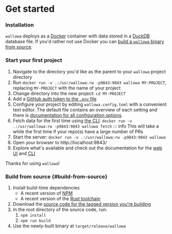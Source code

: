 # Get started

### Installation

`wallowa` deploys as a [Docker](https://www.docker.com/) container with data stored in a
[DuckDB](http://duckdb.org/) database file. If you'd rather not use Docker you can [build a `wallowa` binary from source](#build-from-source).

### Start your first project

1. Navigate to the directory you'd like as the parent to your `wallowa` project directory
2. Run `docker run -v .:/usr/wallowa:rw -p9843:9843 wallowa MY-PROJECT`, replacing `MY-PROJECT` with the name of your project
3. Change directory into the new project: `cd MY-PROJECT`
4. Add a [GitHub auth token to the `.env` file](configuration#github-auth-token)
5. Configure your project by editing `wallowa.config.toml` with a convenient text editor. The default file contains an overview of each setting and there is [documentation for all configuration options](configuration). 
6. Fetch data for the first time using [the CLI](cli): `docker run -v .:/usr/wallowa:rw -p9843:9843 wallowa fetch`
   ::: info This will take a while the first time if your repo(s) have a large number of PRs
7. Start the server: `docker run -v .:/usr/wallowa:rw -p9843:9843 wallowa`
8. Open your browser to http://localhost:9843/
9. Explore what's available and check out the documentation for the [web UI](web-ui) and [CLI](cli)

Thanks for using `wallowa`!

### Build from source {#build-from-source}

1. Install build-time dependencies
   - A recent version of [NPM](https://nodejs.org/en/download)
   - A recent version of the [Rust toolchain](https://www.rust-lang.org/learn/get-started)
1. Download the [source code for the tagged version you're building](https://github.com/gunrein/wallowa/tags)
1. In the root directory of the source code, run:
   1. `npm install`
   1. `npm run build`
1. Use the newly-built binary at `target/release/wallowa`
